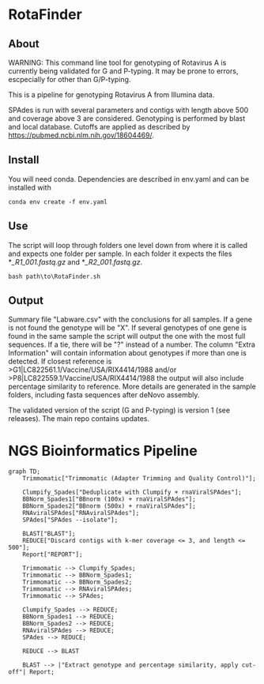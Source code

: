 # RotaFinder
## About
WARNING: This command line tool for genotyping of Rotavirus A is currently being validated for G and P-typing. It may be prone to errors, escpecially for other than G/P-typing. 

This is a pipeline for genotyping Rotavirus A from Illumina data. 

SPAdes is run with several parameters and contigs with length above 500 and coverage above 3 are considered. Genotyping is performed by blast and local database. Cutoffs are applied as described by https://pubmed.ncbi.nlm.nih.gov/18604469/. 

## Install

You will need conda. Dependencies are described in env.yaml and can be installed with 

```
conda env create -f env.yaml
```


## Use

The script will loop through folders one level down from where it is called and expects one folder per sample. In each folder it expects the files **_R1_001.fastq.gz* and **_R2_001.fastq.gz*.

```
bash path\to\RotaFinder.sh
```

## Output

Summary file "Labware.csv" with the conclusions for all samples. If a gene is not found the genotype will be "X". If several genotypes of one gene is found in the same sample the script will output the one with the most full sequences. If a tie, there will be "?" instead of a number. The column "Extra Information" will contain information about genotypes if more than one is detected. If closest reference is >G1|LC822561.1/Vaccine/USA/RIX4414/1988 and/or >P8|LC822559.1/Vaccine/USA/RIX4414/1988 the output will also include percentage similarity to reference. More details are generated in the sample folders, including fasta sequences after deNovo assembly. 

The validated version of the script (G and P-typing) is version 1 (see releases). The main repo contains updates.

# NGS Bioinformatics Pipeline


```mermaid
graph TD;
    Trimmomatic["Trimmomatic (Adapter Trimming and Quality Control)"];

    Clumpify_Spades["Deduplicate with Clumpify + rnaViralSPAdes"];
    BBNorm_Spades1["BBnorm (100x) + rnaViralSPAdes"];
    BBNorm_Spades2["BBnorm (500x) + rnaViralSPAdes"];
    RNAviralSPAdes["RNAviralSPAdes"];
    SPAdes["SPAdes --isolate"];

    BLAST["BLAST"];
    REDUCE["Discard contigs with k-mer coverage <= 3, and length <= 500"];
    Report["REPORT"];

    Trimmomatic --> Clumpify_Spades;
    Trimmomatic --> BBNorm_Spades1;
    Trimmomatic --> BBNorm_Spades2;
    Trimmomatic --> RNAviralSPAdes;
    Trimmomatic --> SPAdes;

    Clumpify_Spades --> REDUCE;
    BBNorm_Spades1 --> REDUCE;
    BBNorm_Spades2 --> REDUCE;
    RNAviralSPAdes --> REDUCE;
    SPAdes --> REDUCE;

    REDUCE --> BLAST

    BLAST --> |"Extract genotype and percentage similarity, apply cut-off"| Report;
